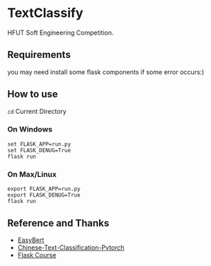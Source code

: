 # TextClassify
HFUT Soft Engineering Competition.

## Requirements
you may need install some flask components if some error occurs:)

## How to use
`cd` Current Directory
### On Windows
```
set FLASK_APP=run.py
set FLASK_DENUG=True
flask run
```
### On Max/Linux 
```
export FLASK_APP=run.py
export FLASK_DENUG=True
flask run
```
## Reference and Thanks
- [EasyBert](https://github.com/rsanshierli/EasyBert)
- [Chinese-Text-Classification-Pytorch](https://github.com/649453932/Chinese-Text-Classification-Pytorch)
- [Flask Course](https://www.youtube.com/watch?v=Qr4QMBUPxWo)
